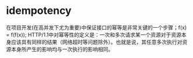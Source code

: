 # idempotency
在项目开发(在高并发下尤为重要)中保证接口的幂等是非常关键的一个步骤；f(x) = f(f(x)); HTTP/1.1中对幂等性的定义是：一次和多次请求某一个资源对于资源本身应该具有同样的结果（网络超时等问题除外）。也就是说，其任意多次执行对资源本身所产生的影响均与一次执行的影响相同。
